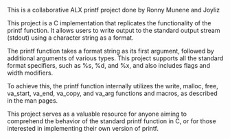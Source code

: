 This is a collaborative ALX printf  project done by Ronny Munene and Joyliz

This project is a C implementation that replicates the functionality of the printf function. It allows users to write output to the standard output stream (stdout) using a character string as a format.

The printf function takes a format string as its first argument, followed by additional arguments of various types. This project supports all the standard format specifiers, such as %s, %d, and %x, and also includes flags and width modifiers.

To achieve this, the printf function internally utilizes the write, malloc, free, va_start, va_end, va_copy, and va_arg functions and macros, as described in the man pages.

This project serves as a valuable resource for anyone aiming to comprehend the behavior of the standard printf function in C, or for those interested in implementing their own version of printf.
